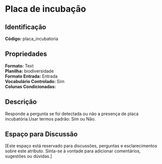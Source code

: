 # Placa de incubação

## Identificação
**Código:** placa_incubatoria

## Propriedades
**Formato:** Text  
**Planilha:** biodiversidade  
**Formato Entrada:** Entrada  
**Vocabulário Controlado:** Sim  
**Colunas Condicionadas:**   

## Descrição
Responde a pergunta se foi detectada ou não a presença de placa incubatória.Usar termos padrão: Sim ou Não.

## Espaço para Discussão
[Este espaço está reservado para discussões, perguntas e esclarecimentos sobre este atributo. Sinta-se à vontade para adicionar comentários, sugestões ou dúvidas.]
